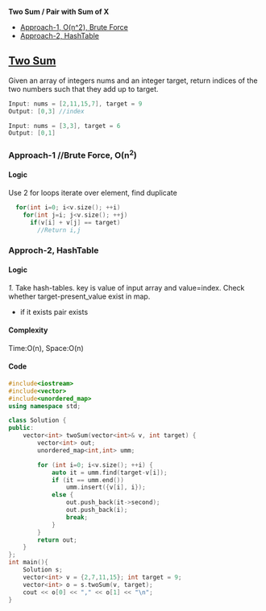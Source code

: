 **Two Sum / Pair with Sum of X**
- [Approach-1, O(n^2), Brute Force](#a1)
- [Approach-2, HashTable](#a2)

## [Two Sum](https://leetcode.com/problems/two-sum)
Given an array of integers nums and an integer target, return indices of the two numbers such that they add up to target.
```c
Input: nums = [2,11,15,7], target = 9
Output: [0,3] //index

Input: nums = [3,3], target = 6
Output: [0,1]
```

<a name=a1></a>
### Approach-1  //Brute Force, O(n<sup>2</sup>)
#### Logic 
Use 2 for loops iterate over element, find duplicate
```cpp
  for(int i=0; i<v.size(); ++i)
    for(int j=i; j<v.size(); ++j)
      if(v[i] + v[j] == target)
        //Return i,j
```

<a name=a2></a>
### Approch-2, HashTable
#### Logic
*1.* Take hash-tables. key is value of input array and value=index. Check whether target-present_value exist in map. 
  - if it exists pair exists
#### Complexity
Time:O(n), Space:O(n)
#### Code
```cpp
#include<iostream>
#include<vector>
#include<unordered_map>
using namespace std;

class Solution {
public:
    vector<int> twoSum(vector<int>& v, int target) {
        vector<int> out;
        unordered_map<int,int> umm;

        for (int i=0; i<v.size(); ++i) {
            auto it = umm.find(target-v[i]);
            if (it == umm.end())
                umm.insert({v[i], i});
            else {
                out.push_back(it->second);
                out.push_back(i);
                break;
            }
        }
        return out;  
    }
};
int main(){
    Solution s;
    vector<int> v = {2,7,11,15}; int target = 9;
    vector<int> o = s.twoSum(v, target);
    cout << o[0] << "," << o[1] << "\n";
}
```

